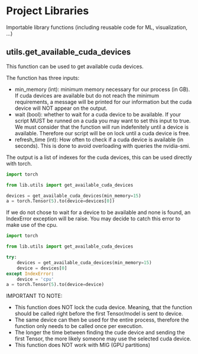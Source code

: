 # Project Libraries

Importable library functions (including reusable code for ML, visualization, ...)

## utils.get_available_cuda_devices

This function can be used to get available cuda devices.

The function has three inputs:
- min_memory (int): minimum memory necessary for our process (in GB).
  If cuda devices are available but do not reach the minimum requirements,
  a message will be printed for our information
  but the cuda device will NOT appear on the output.
- wait (bool): whether to wait for a cuda device to be available.
  If your script MUST be runned on a cuda you may want to set this input to true.
  We must consider that the function will run indefenitely until a device is available.
  Therefore our script will be on lock until a cuda device is free.
- refresh_time (int): How often to check if a cuda device is available (in seconds).
  This is done to avoid overloading with queries the nvidia-smi.

The output is a list of indexes for the cuda devices, this can be used directly with torch.

```python
import torch

from lib.utils import get_available_cuda_devices

devices = get_available_cuda_devices(min_memory=15)
a = torch.Tensor(5).to(device=devices[0])
```

If we do not chose to wait for a device to be available and none is found,
an IndexError exception will be raise.
You may decide to catch this error to make use of the cpu.

```python
import torch

from lib.utils import get_available_cuda_devices

try:
    devices = get_available_cuda_devices(min_memory=15)
    device = devices[0]
except IndexError:
    device = 'cpu'
a = torch.Tensor(5).to(device=device)
```

IMPORTANT TO NOTE:
- This function does NOT lock the cuda device.
  Meaning, that the function should be called right before the first Tensor/model is sent to device.
- The same device can then be used for the entire process,
  therefore the function only needs to be called once per execution.
- The longer the time between finding the cude device and sending the first Tensor,
  the more likely someone may use the selected cuda device.
- This function does NOT work with MIG (GPU partitions)
